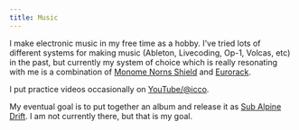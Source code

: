 ```yaml
---
title: Music
---
```


<HeaderImage src="https://icco.imgix.net/photos/2024/0H5NJ8THPTA49.jpg" alt="A eurorack modular synthesizer" />

I make electronic music in my free time as a hobby. I've tried lots of different systems for making music (Ableton, Livecoding, Op-1, Volcas, etc) in the past, but currently my system of choice which is really resonating with me is a combination of [Monome Norns Shield](https://monome.org/docs/norns/shield/) and [Eurorack](https://en.wikipedia.org/wiki/Eurorack).

I put practice videos occasionally on [YouTube/@icco](https://www.youtube.com/@icco).

My eventual goal is to put together an album and release it as [Sub Alpine Drift](https://subalpinedrift.com/). I am not currently there, but that is my goal.

